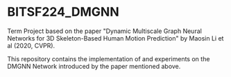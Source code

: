 # BITSF224_DMGNN
Term Project based on the paper "Dynamic Multiscale Graph Neural Networks for 3D Skeleton-Based Human Motion Prediction" by Maosin Li et al (2020, CVPR).

This repository contains the implementation of and experiments on the DMGNN Network introduced by the paper mentioned above.

